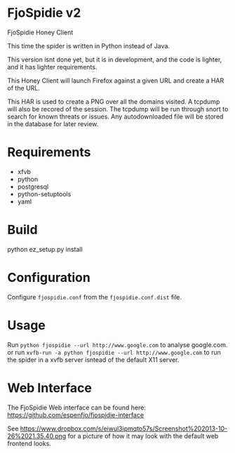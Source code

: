 FjoSpidie v2
=========

FjoSpidie Honey Client

This time the spider is written in Python instead of Java.

This version isnt done yet, but it is in development, and the code is lighter, and it has lighter requirements.

This Honey Client will launch Firefox against a given URL and create a HAR of the URL.

This HAR is used to create a PNG over all the domains visited.
A tcpdump will also be recored of the session. The tcpdump will be run through snort to search for known threats or issues.
Any autodownloaded file will be stored in the database for later review.


Requirements
============
* xfvb
* python
* postgresql
* python-setuptools
* yaml

Build
=====
python ez_setup.py install


Configuration
=============
Configure `fjospidie.conf` from the `fjospidie.conf.dist` file.

Usage
=====
Run `python fjospidie --url http://www.google.com` to analyse google.com.
or run `xvfb-run -a python fjospidie --url http://www.google.com` to run the spider in a xvfb server isntead
of the default X11 server.

Web Interface
=============
The FjoSpidie Web interface can be found here:
https://github.com/espenfjo/fjospidie-interface



See https://www.dropbox.com/s/eiwul3ipmqto57s/Screenshot%202013-10-26%2021.35.40.png for a picture of how it may look
with the default web frontend looks.
